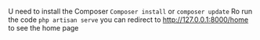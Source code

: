 U need to install the Composer 
`Composer install` or `composer update`
Ro run the code
`php artisan serve`
you can redirect to http://127.0.0.1:8000/home to see the home page
